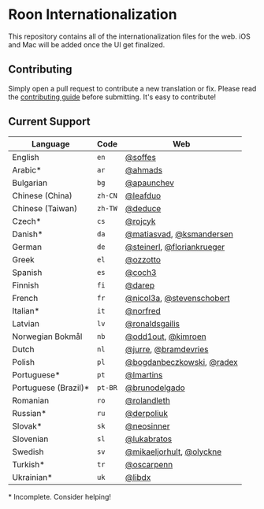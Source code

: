 # Roon Internationalization

This repository contains all of the internationalization files for the web. iOS and Mac will be added once the UI get finalized.


## Contributing

Simply open a pull request to contribute a new translation or fix. Please read the [contributing guide](Contributing.markdown) before submitting. It's easy to contribute!


## Current Support

Language             | Code    | Web
---------------------|---------|----
English              | `en`    | [@soffes](https://github.com/soffes)
Arabic*              | `ar`    | [@ahmads](https://github.com/ahmads)
Bulgarian            | `bg`    | [@apaunchev](https://github.com/apaunchev)
Chinese (China)      | `zh-CN` | [@leafduo](https://github.com/leafduo)
Chinese (Taiwan)     | `zh-TW` | [@deduce](https://github.com/deduce)
Czech*               | `cs`    | [@rojcyk](https://github.com/rojcyk)
Danish*              | `da`    | [@matiasvad](https://github.com/matiasvad), [@ksmandersen](https://github.com/ksmandersen)
German               | `de`    | [@steinerl](https://github.com/steinerl), [@floriankrueger](https://github.com/floriankrueger)
Greek                | `el`    | [@ozzotto](https://github.com/ozzotto)
Spanish              | `es`    | [@coch3](https://github.com/coch3)
Finnish              | `fi`    | [@darep](https://github.com/darep)
French               | `fr`    | [@nicol3a](https://github.com/nicol3a), [@stevenschobert](https://github.com/stevenschobert)
Italian*             | `it`    | [@norfred](https://github.com/norfred)
Latvian              | `lv`    | [@ronaldsgailis](https://github.com/ronaldsgailis)
Norwegian Bokmål     | `nb`    | [@odd1out](https://github.com/odd1out), [@kimroen](https://github.com/kimroen)
Dutch                | `nl`    | [@jurre](https://github.com/jurre), [@bramdevries](https://github.com/bramdevries)
Polish               | `pl`    | [@bogdanbeczkowski](http://github.com/bogdanbeczkowski), [@radex](https://github.com/radex)
Portuguese*          | `pt`    | [@lmartins](https://github.com/lmartins)
Portuguese (Brazil)* | `pt-BR` | [@brunodelgado](https://github.com/brunodelgado)
Romanian             | `ro`    | [@rolandleth](https://github.com/rolandleth)
Russian*             | `ru`    | [@derpoliuk](https://github.com/derpoliuk)
Slovak*              | `sk`    | [@neosinner](https://github.com/neosinner)
Slovenian            | `sl`    | [@lukabratos](https://github.com/lukabratos)
Swedish              | `sv`    | [@mikaeljorhult](https://github.com/mikaeljorhult), [@olyckne](https://github.com/olyckne)
Turkish*             | `tr`    | [@oscarpenn](https://github.com/oscarpenn)
Ukrainian*           | `uk`    | [@libdx](https://github.com/libdx)

\* Incomplete. Consider helping!

